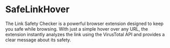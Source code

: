 # SafeLinkHover
The Link Safety Checker is a powerful browser extension designed to keep you safe while browsing. With just a simple hover over any URL, the extension instantly analyzes the link using the VirusTotal API and provides a clear message about its safety. 
